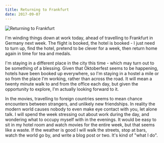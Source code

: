 ```yaml
---
title: Returning to Frankfurt
date: 2017-09-07
---
```


![Returning to Frankfurt](https://source.unsplash.com/_nRpqIBM40Q/1600x900)

I'm winding things down at work today, ahead of travelling to Frankfurt in Germany next week. The flight is booked, the hotel is booked - I just need to turn up, find the hotel, pretend to be clever for a week, then return home again in time for tea and medals.

I'm staying in a different place in the city this time - which may turn out to be something of a blessing. Given that Oktoberfest seems to be happening, hotels have been booked up everywhere, so I'm staying in a hostel a mile or so from the place I'm working, rather than across the road. It will mean a twenty minute walk to and from the office each day, but given the opportunity to explore, I'm actually looking forward to it.

In the movies, travelling to foreign countries seems to mean chance encounters between strangers, and unlikely new friendships. In reality the modern world causes nobody to even make eye contact with you, let alone talk. I will spend the week stressing out about work during the day, and wondering what to occupy myself with in the evenings. It would be easy to sit in my hotel room and watch movies for the entire week, but that seems like a waste. If the weather is good I will walk the streets, stop at bars, watch the world go by, and write a blog post or two. It's kind of "what I do".